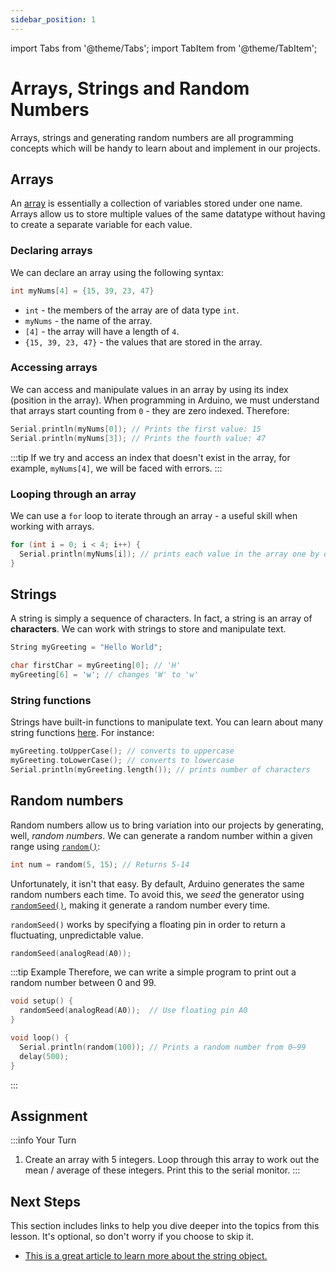 ```yaml
---
sidebar_position: 1
---
```


import Tabs from '@theme/Tabs';
import TabItem from '@theme/TabItem';

# Arrays, Strings and Random Numbers

Arrays, strings and generating random numbers are all programming concepts which will be handy to learn about and implement in our projects. 

## Arrays

An [array](https://docs.arduino.cc/language-reference/en/variables/data-types/array/) is essentially a collection of variables stored under one name. Arrays allow us to store multiple values of the same datatype without having to create a separate variable for each value. 

### Declaring arrays

We can declare an array using the following syntax:

```cpp
int myNums[4] = {15, 39, 23, 47}
```

- `int` - the members of the array are of data type `int`. 
- `myNums` - the name of the array.
- `[4]` - the array will have a length of `4`.
- `{15, 39, 23, 47}` - the values that are stored in the array. 

### Accessing arrays

We can access and manipulate values in an array by using its index (position in the array). When programming in Arduino, we must understand that arrays start counting from `0` - they are zero indexed. Therefore:

```cpp
Serial.println(myNums[0]); // Prints the first value: 15
Serial.println(myNums[3]); // Prints the fourth value: 47
```

:::tip
If we try and access an index that doesn't exist in the array, for example, `myNums[4]`, we will be faced with errors. 
:::

### Looping through an array

We can use a `for` loop to iterate through an array - a useful skill when working with arrays. 

```cpp
for (int i = 0; i < 4; i++) {
  Serial.println(myNums[i]); // prints each value in the array one by one
}
```

## Strings

A string is simply a sequence of characters. In fact, a string is an array of **characters**. We can work with strings to store and manipulate text. 

```cpp
String myGreeting = "Hello World";

char firstChar = myGreeting[0]; // 'H'
myGreeting[6] = 'w'; // changes 'W' to 'w'
```

### String functions

Strings have built-in functions to manipulate text. You can learn about many string functions [here](https://docs.arduino.cc/language-reference/en/variables/data-types/stringObject/). For instance:

```cpp
myGreeting.toUpperCase(); // converts to uppercase
myGreeting.toLowerCase(); // converts to lowercase
Serial.println(myGreeting.length()); // prints number of characters
```

## Random numbers

Random numbers allow us to bring variation into our projects by generating, well, *random numbers*. We can generate a random number within a given range using [`random()`](https://docs.arduino.cc/language-reference/en/functions/random-numbers/random/):

```cpp
int num = random(5, 15); // Returns 5-14
```

Unfortunately, it isn't that easy. By default, Arduino generates the same random numbers each time. To avoid this, we *seed* the generator using [`randomSeed()`](https://docs.arduino.cc/language-reference/en/functions/random-numbers/randomSeed/), making it generate a random number every time.

`randomSeed()` works by specifying a floating pin in order to return a fluctuating, unpredictable value.

```cpp
randomSeed(analogRead(A0));
```

:::tip Example
Therefore, we can write a simple program to print out a random number between 0 and 99. 

```cpp
void setup() {
  randomSeed(analogRead(A0));  // Use floating pin A0
}

void loop() {
  Serial.println(random(100)); // Prints a random number from 0–99
  delay(500);
}
```
:::

## Assignment 

:::info Your Turn
1. Create an array with 5 integers. Loop through this array to work out the mean / average of these integers. Print this to the serial monitor. 
:::

## Next Steps

This section includes links to help you dive deeper into the topics from this lesson. It's optional, so don't worry if you choose to skip it.

- [This is a great article to learn more about the string object.](https://www.tutorialspoint.com/arduino/arduino_string_object.htm)